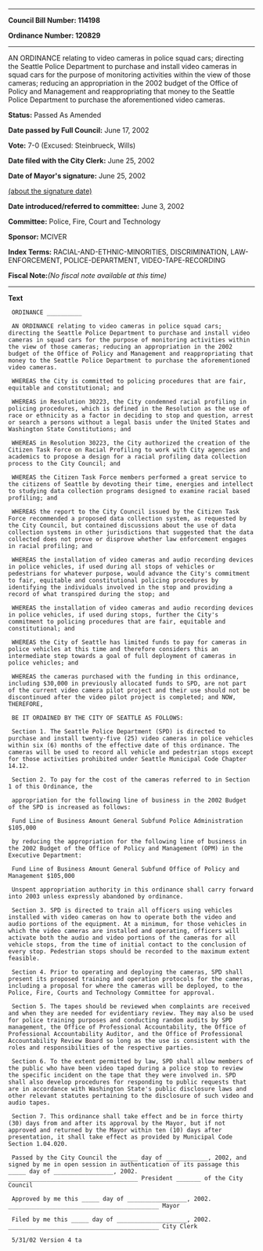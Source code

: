 

********

**Council Bill Number: 114198**
   
**Ordinance Number: 120829**
********

 AN ORDINANCE relating to video cameras in police squad cars; directing the Seattle Police Department to purchase and install video cameras in squad cars for the purpose of monitoring activities within the view of those cameras; reducing an appropriation in the 2002 budget of the Office of Policy and Management and reappropriating that money to the Seattle Police Department to purchase the aforementioned video cameras.

**Status:** Passed As Amended
   
**Date passed by Full Council:** June 17, 2002
   
**Vote:** 7-0 (Excused: Steinbrueck, Wills)
   
**Date filed with the City Clerk:** June 25, 2002
   
**Date of Mayor's signature:** June 25, 2002
   
[(about the signature date)](/~public/approvaldate.htm)
   
   
   
**Date introduced/referred to committee:** June 3, 2002
   
**Committee:** Police, Fire, Court and Technology
   
**Sponsor:** MCIVER
   
   
**Index Terms:** RACIAL-AND-ETHNIC-MINORITIES, DISCRIMINATION, LAW-ENFORCEMENT, POLICE-DEPARTMENT, VIDEO-TAPE-RECORDING

**Fiscal Note:**_(No fiscal note available at this time)_

********

**Text**
   
```
 ORDINANCE __________

 AN ORDINANCE relating to video cameras in police squad cars; directing the Seattle Police Department to purchase and install video cameras in squad cars for the purpose of monitoring activities within the view of those cameras; reducing an appropriation in the 2002 budget of the Office of Policy and Management and reappropriating that money to the Seattle Police Department to purchase the aforementioned video cameras.

 WHEREAS the City is committed to policing procedures that are fair, equitable and constitutional; and

 WHEREAS in Resolution 30223, the City condemned racial profiling in policing procedures, which is defined in the Resolution as the use of race or ethnicity as a factor in deciding to stop and question, arrest or search a persons without a legal basis under the United States and Washington State Constitutions; and

 WHEREAS in Resolution 30223, the City authorized the creation of the Citizen Task Force on Racial Profiling to work with City agencies and academics to propose a design for a racial profiling data collection process to the City Council; and

 WHEREAS the Citizen Task Force members performed a great service to the citizens of Seattle by devoting their time, energies and intellect to studying data collection programs designed to examine racial based profiling; and

 WHEREAS the report to the City Council issued by the Citizen Task Force recommended a proposed data collection system, as requested by the City Council, but contained discussions about the use of data collection systems in other jurisdictions that suggested that the data collected does not prove or disprove whether law enforcement engages in racial profiling; and

 WHEREAS the installation of video cameras and audio recording devices in police vehicles, if used during all stops of vehicles or pedestrians for whatever purpose, would advance the City's commitment to fair, equitable and constitutional policing procedures by identifying the individuals involved in the stop and providing a record of what transpired during the stop; and

 WHEREAS the installation of video cameras and audio recording devices in police vehicles, if used during stops, further the City's commitment to policing procedures that are fair, equitable and constitutional; and

 WHEREAS the City of Seattle has limited funds to pay for cameras in police vehicles at this time and therefore considers this an intermediate step towards a goal of full deployment of cameras in police vehicles; and

 WHEREAS the cameras purchased with the funding in this ordinance, including $30,000 in previously allocated funds to SPD, are not part of the current video camera pilot project and their use should not be discontinued after the video pilot project is completed; and NOW, THEREFORE,

 BE IT ORDAINED BY THE CITY OF SEATTLE AS FOLLOWS:

 Section 1. The Seattle Police Department (SPD) is directed to purchase and install twenty-five (25) video cameras in police vehicles within six (6) months of the effective date of this ordinance. The cameras will be used to record all vehicle and pedestrian stops except for those activities prohibited under Seattle Municipal Code Chapter 14.12.

 Section 2. To pay for the cost of the cameras referred to in Section 1 of this Ordinance, the

 appropriation for the following line of business in the 2002 Budget of the SPD is increased as follows:

 Fund Line of Business Amount General Subfund Police Administration $105,000

 by reducing the appropriation for the following line of business in the 2002 Budget of the Office of Policy and Management (OPM) in the Executive Department:

 Fund Line of Business Amount General Subfund Office of Policy and Management $105,000

 Unspent appropriation authority in this ordinance shall carry forward into 2003 unless expressly abandoned by ordinance.

 Section 3. SPD is directed to train all officers using vehicles installed with video cameras on how to operate both the video and audio portions of the equipment. At a minimum, for those vehicles in which the video cameras are installed and operating, officers will activate both the audio and video portions of the cameras for all vehicle stops, from the time of initial contact to the conclusion of every stop. Pedestrian stops should be recorded to the maximum extent feasible.

 Section 4. Prior to operating and deploying the cameras, SPD shall present its proposed training and operation protocols for the cameras, including a proposal for where the cameras will be deployed, to the Police, Fire, Courts and Technology Committee for approval.

 Section 5. The tapes should be reviewed when complaints are received and when they are needed for evidentiary review. They may also be used for police training purposes and conducting random audits by SPD management, the Office of Professional Accountability, the Office of Professional Accountability Auditor, and the Office of Professional Accountability Review Board so long as the use is consistent with the roles and responsibilities of the respective parties.

 Section 6. To the extent permitted by law, SPD shall allow members of the public who have been video taped during a police stop to review the specific incident on the tape that they were involved in. SPD shall also develop procedures for responding to public requests that are in accordance with Washington State's public disclosure laws and other relevant statutes pertaining to the disclosure of such video and audio tapes.

 Section 7. This ordinance shall take effect and be in force thirty (30) days from and after its approval by the Mayor, but if not approved and returned by the Mayor within ten (10) days after presentation, it shall take effect as provided by Municipal Code Section 1.04.020.

 Passed by the City Council the _____ day of ____________, 2002, and signed by me in open session in authentication of its passage this _____ day of _________________, 2002. _____________________________________ President _______ of the City Council

 Approved by me this _____ day of _________________, 2002. ___________________________________________ Mayor

 Filed by me this _____ day of ____________________, 2002. ___________________________________________ City Clerk

 5/31/02 Version 4 ta

```
